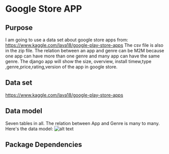 # Google Store APP

## Purpose
I am going to use a data set about google store apps from:  https://www.kaggle.com/lava18/google-play-store-apps
The csv file is also in the zip file.
The relation between an app and genre can be M2M because one app can have more than one genre and many app can have the same genre.
The django app will show the size, overview, install timew,type ,genre,price,rating,version of the app in google store.
 
## Data set
https://www.kaggle.com/lava18/google-play-store-apps
## Data model
Seven tables in all.
The relation between App and Genre is many to many.
Here's the data model:
![alt text](https://github.com/wowwh/SI664_FinalProject/tree/master/static/img/diagram.png "Data Model")
## Package Dependencies
